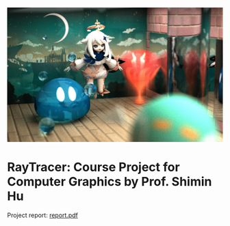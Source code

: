 ![Paimon](output/wallpaper_large_compressed.jpg)

# RayTracer: Course Project for Computer Graphics by Prof. Shimin Hu

Project report: [report.pdf](/report.pdf)
